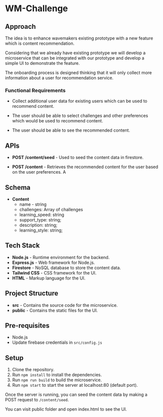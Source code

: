 # WM-Challenge

## Approach

The idea is to enhance wavemakers existing prototype with a new feature which is content recommendation.

Considering that we already have existing prototype we will develop a microservice that can be integrated with our prototype and develop a simple UI to demonstrate the feature.

The onboarding process is designed thinking that it will only collect more information about a user for recommendation service.

### Functional Requirements

- Collect additional user data for existing users which can be used to recommend content.

- The user should be able to select challenges and other preferences which would be used to recommend content.

- The user should be able to see the recommended content.

## APIs

- **POST /content/seed** - Used to seed the content data in firestore.

- **POST /content** - Retrieves the recommended content for the user based on the user preferences. A

## Schema

- **Content**
  - name - string
  - challenges: Array of challenges
  - learning_speed: string
  - support_type: string;
  - description: string;
  - learning_style: string;

## Tech Stack

- **Node.js** - Runtime environment for the backend.
- **Express.js** - Web framework for Node.js.
- **Firestore** - NoSQL database to store the content data.
- **Tailwind CSS** - CSS framework for the UI.
- **HTML** - Markup language for the UI.

## Project Structure

- **src** - Contains the source code for the microservice.
- **public** - Contains the static files for the UI.

## Pre-requisites

- Node.js
- Update firebase credentials in `src/config.js`

## Setup

1. Clone the repository.
2. Run `npm install` to install the dependencies.
3. Run `npm run build` to build the microservice.
4. Run `npm start` to start the server at localhost:80 (default port).

Once the server is running, you can seed the content data by making a POST request to `/content/seed`.

You can visit public folder and open index.html to see the UI.
